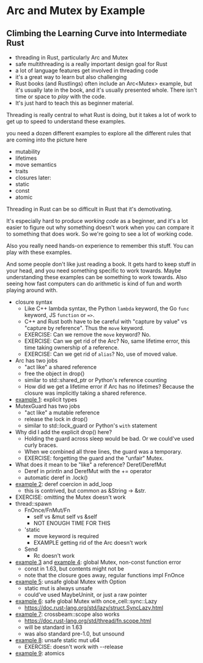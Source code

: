 # Arc and Mutex by Example
## Climbing the Learning Curve into Intermediate Rust

- threading in Rust, particularly Arc and Mutex
- safe multithreading is a really important design goal for Rust
- a lot of language features get involved in threading code
- it's a great way to learn but also challenging
- Rust books (and Rustlings) often include an Arc<Mutex<T>> example, but it's
  usually late in the book, and it's usually presented whole. There isn't time
  or space to *play* with the code.
- It's just hard to teach this as beginner material.

Threading is really central to what Rust is doing, but it takes a lot of
work to get up to speed to understand these examples.

you need a dozen different examples to explore all the different rules
that are coming into the picture here
- mutability
- lifetimes
- move semantics
- traits
- closures
later:
- static
- const
- atomic

Threading in Rust can be so difficult in Rust that it's demotivating.

It's especially hard to produce *working code* as a beginner, and it's a
lot easier to figure out why something doesn't work when you can compare
it to something that does work. So we're going to see a lot of working
code.

Also you really need hands-on experience to remember this stuff. You can
play with these examples.

And some people don't like just reading a book. It gets hard to keep
stuff in your head, and you need something specific to work towards.
Maybe understanding these examples can be something to work towards.
Also seeing how fast computers can do arithmetic is kind of fun and
worth playing around with.

- closure syntax
    - Like C++ lambda syntax, the Python `lambda` keyword, the Go
      `func` keyword, JS `function` or `=>`.
    - C++ and Rust both have to be careful with "capture by value"
      vs "capture by reference". Thus the `move` keyword.
    - EXERCISE: Can we remove the `move` keyword? No.
    - EXERCISE: Can we get rid of the Arc? No, same lifetime error, this time
      taking ownership of a reference.
    - EXERCISE: Can we get rid of `alias`? No, use of moved value.
- Arc has two jobs
    - "act like" a shared reference
    - free the object in drop()
    - similar to std::shared\_ptr or Python's reference counting
    - How did we get a lifetime error if Arc has no lifetimes?
      Because the closure was implicitly taking a shared reference.
- [example 1](examples/1.rs): explicit types
- MutexGuard has two jobs
    - "act like" a mutable reference
    - release the lock in drop()
    - similar to std::lock\_guard or Python's `with` statement
- Why did I add the explicit drop() here?
    - Holding the guard across sleep would be bad. Or we could've
      used curly braces.
    - When we combined all three lines, the guard was a temporary.
    - EXERCISE: forgetting the guard and the "unfair" Mutex.
- What does it mean to be "like" a reference? Deref/DerefMut
    - Deref in println and DerefMut with the += operator
    - automatic deref in .lock()
- [example 2](examples/2.rs): deref coercion in add\_loop
    - this is contrived, but common as &String -> &str.
- EXERCISE: omitting the Mutex doesn't work
- thread::spawn
    - FnOnce/FnMut/Fn
        - self vs &mut self vs &self
        - NOT ENOUGH TIME FOR THIS
    - 'static
        - move keyword is required
        - EXAMPLE getting rid of the Arc doesn't work
    - Send
        - Rc doesn't work
- [example 3](examples/3.rs) and [example 4](examples/4.rs): global Mutex, non-const function error
    - const in 1.63, but contents might not be
    - note that the closure goes away, regular functions impl FnOnce
- [example 5](examples/5.rs): unsafe global Mutex with Option
    - static mut is always unsafe
    - could've used MaybeUninit, or just a raw pointer
- [example 6](examples/6.rs): safe global Mutex with once\_cell::sync::Lazy
    - https://doc.rust-lang.org/std/lazy/struct.SyncLazy.html
- [example 7](examples/7.rs): crossbeam::scope also works
    - https://doc.rust-lang.org/std/thread/fn.scope.html
    - will be standard in 1.63
    - was also standard pre-1.0, but unsound
- [example 8](examples/8.rs): unsafe static mut u64
    - EXERCISE: doesn't work with --release
- [example 9](examples/9.rs): atomics
